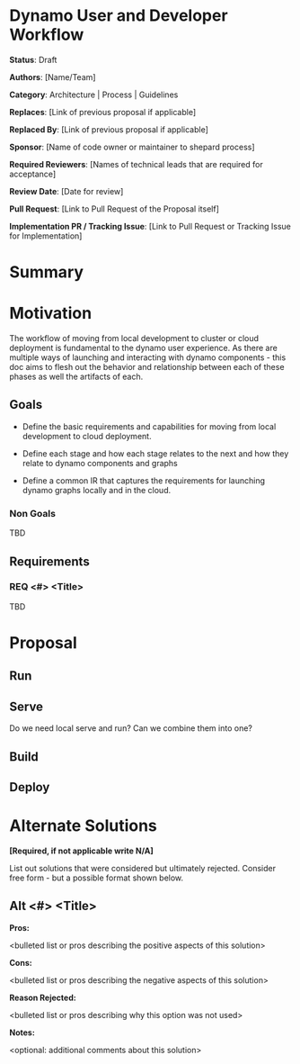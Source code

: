 # Dynamo User and Developer Workflow

**Status**: Draft 

**Authors**: [Name/Team] 

**Category**: Architecture | Process | Guidelines 

**Replaces**: [Link of previous proposal if applicable] 

**Replaced By**: [Link of previous proposal if applicable] 

**Sponsor**: [Name of code owner or maintainer to shepard process]

**Required Reviewers**: [Names of technical leads that are required for acceptance]

**Review Date**: [Date for review]

**Pull Request**: [Link to Pull Request of the Proposal itself]

**Implementation PR / Tracking Issue**: [Link to Pull Request or Tracking Issue for Implementation]

# Summary

# Motivation

The workflow of moving from local development to cluster or cloud
deployment is fundamental to the dynamo user experience. As there are
multiple ways of launching and interacting with dynamo components -
this doc aims to flesh out the behavior and relationship between each
of these phases as well the artifacts of each.


## Goals

* Define the basic requirements and capabilities for moving from local development to cloud deployment.

* Define each stage and how each stage relates to the next and how they relate to dynamo components and graphs

* Define a common IR that captures the requirements for launching dynamo graphs locally and in the cloud.

### Non Goals

TBD

## Requirements


### REQ \<\#\> \<Title\>

TBD

# Proposal

## Run

## Serve

Do we need local serve and run? Can we combine them into one?

## Build

## Deploy


# Alternate Solutions

**\[Required, if not applicable write N/A\]**

List out solutions that were considered but ultimately rejected. Consider free form \- but a possible format shown below.

## Alt \<\#\> \<Title\>

**Pros:**

\<bulleted list or pros describing the positive aspects of this solution\>

**Cons:**

\<bulleted list or pros describing the negative aspects of this solution\>

**Reason Rejected:**

\<bulleted list or pros describing why this option was not used\>

**Notes:**

\<optional: additional comments about this solution\>

